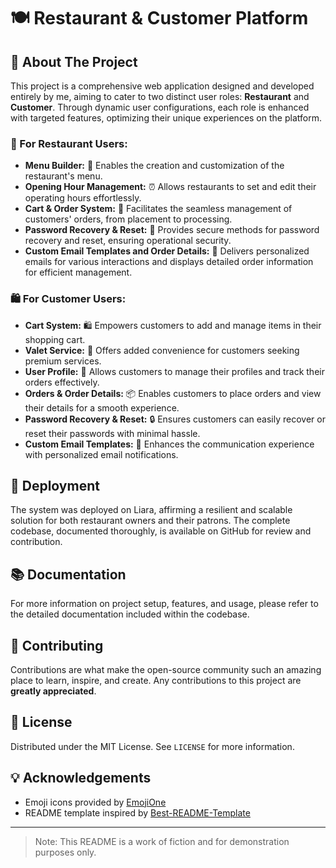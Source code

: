 # 🍽️ Restaurant & Customer Platform

## 🚀 About The Project
This project is a comprehensive web application designed and developed entirely by me, aiming to cater to two distinct user roles: **Restaurant** and **Customer**. Through dynamic user configurations, each role is enhanced with targeted features, optimizing their unique experiences on the platform.

### 🍳 For Restaurant Users:
- **Menu Builder:** 📝 Enables the creation and customization of the restaurant's menu.
- **Opening Hour Management:** ⏰ Allows restaurants to set and edit their operating hours effortlessly.
- **Cart & Order System:** 🛒 Facilitates the seamless management of customers' orders, from placement to processing.
- **Password Recovery & Reset:** 🔐 Provides secure methods for password recovery and reset, ensuring operational security.
- **Custom Email Templates and Order Details:** 📧 Delivers personalized emails for various interactions and displays detailed order information for efficient management.

### 🛍️ For Customer Users:
- **Cart System:** 🛍️ Empowers customers to add and manage items in their shopping cart.
- **Valet Service:** 🚗 Offers added convenience for customers seeking premium services.
- **User Profile:** 👤 Allows customers to manage their profiles and track their orders effectively.
- **Orders & Order Details:** 📦 Enables customers to place orders and view their details for a smooth experience.
- **Password Recovery & Reset:** 🔒 Ensures customers can easily recover or reset their passwords with minimal hassle.
- **Custom Email Templates:** 💌 Enhances the communication experience with personalized email notifications.

## 📌 Deployment
The system was deployed on Liara, affirming a resilient and scalable solution for both restaurant owners and their patrons. The complete codebase, documented thoroughly, is available on GitHub for review and contribution.

## 📚 Documentation
For more information on project setup, features, and usage, please refer to the detailed documentation included within the codebase.

## 🙌 Contributing
Contributions are what make the open-source community such an amazing place to learn, inspire, and create. Any contributions to this project are **greatly appreciated**.

## 📃 License
Distributed under the MIT License. See `LICENSE` for more information.

## 💡 Acknowledgements
- Emoji icons provided by [EmojiOne](https://www.emojione.com/)
- README template inspired by [Best-README-Template](https://github.com/othneildrew/Best-README-Template)

---
> Note: This README is a work of fiction and for demonstration purposes only.
